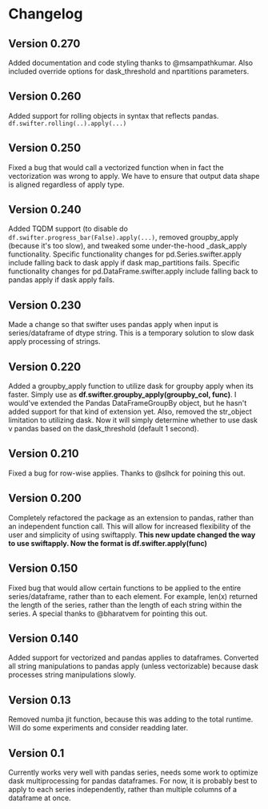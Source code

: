 # Changelog

## Version 0.270
Added documentation and code styling thanks to @msampathkumar. Also included override options for dask_threshold and npartitions parameters.

## Version 0.260
Added support for rolling objects in syntax that reflects pandas. `df.swifter.rolling(..).apply(...)`

## Version 0.250
Fixed a bug that would call a vectorized function when in fact the vectorization was wrong to apply. We have to ensure that output data shape is aligned regardless of apply type.

## Version 0.240
Added TQDM support (to disable do `df.swifter.progress_bar(False).apply(...)`, removed groupby_apply (because it's too slow), and tweaked some under-the-hood _dask_apply functionality. Specific functionality changes for pd.Series.swifter.apply include falling back to dask apply if dask map_partitions fails. Specific functionality changes for pd.DataFrame.swifter.apply include falling back to pandas apply if dask apply fails.

## Version 0.230
Made a change so that swifter uses pandas apply when input is series/dataframe of dtype string. This is a temporary solution to slow dask apply processing of strings.

## Version 0.220
Added a groupby_apply function to utilize dask for groupby apply when its faster. Simply use as **df.swifter.groupby_apply(groupby_col, func)**. I would've extended the Pandas DataFrameGroupBy object, but he hasn't added support for that kind of extension yet. Also, removed the str_object limitation to utilizing dask. Now it will simply determine whether to use dask v pandas based on the dask_threshold (default 1 second).

## Version 0.210
Fixed a bug for row-wise applies. Thanks to @slhck for poining this out. 

## Version 0.200
Completely refactored the package as an extension to pandas, rather than an independent function call. This will allow for increased flexibility of the user and simplicity of using swiftapply.
**This new update changed the way to use swiftapply. Now the format is df.swifter.apply(func)**

## Version  0.150
Fixed bug that would allow certain functions to be applied to the entire series/dataframe, rather than to each element. For example, len(x) returned the length of the series, rather than the length of each string within the series. A special thanks to @bharatvem for pointing this out.

## Version 0.140
Added support for vectorized and pandas applies to dataframes.
Converted all string manipulations to pandas apply (unless vectorizable) because dask processes string manipulations slowly.

## Version 0.13
Removed numba jit function, because this was adding to the total runtime. Will do some experiments and consider readding later.

## Version 0.1
Currently works very well with pandas series, needs some work to optimize dask multiprocessing for pandas dataframes. For now, it is probably best to apply to each series independently, rather than multiple columns of a dataframe at once.
